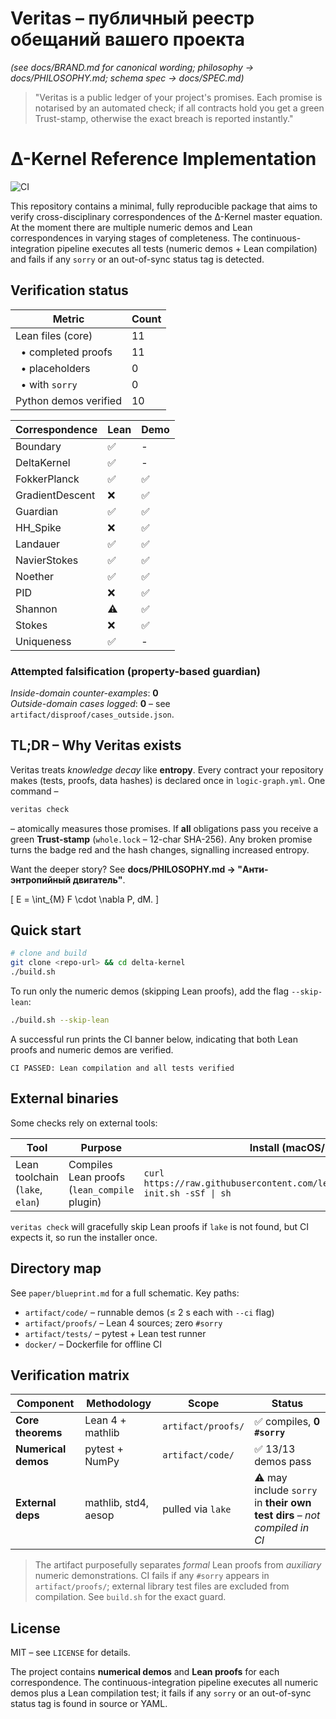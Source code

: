# Veritas – публичный реестр обещаний вашего проекта  
*(see docs/BRAND.md for canonical wording; philosophy → docs/PHILOSOPHY.md; schema spec → docs/SPEC.md)*

> "Veritas is a public ledger of your project's promises. Each promise is notarised by an automated check; if all contracts hold you get a green Trust-stamp, otherwise the exact breach is reported instantly."

# Δ-Kernel Reference Implementation

![CI](https://github.com/logicflow/delta/actions/workflows/ci.yml/badge.svg)

This repository contains a minimal, fully reproducible package that aims to verify
cross-disciplinary correspondences of the Δ-Kernel master equation.  At the moment
there are multiple numeric demos and Lean correspondences in varying stages of completeness. The continuous-integration pipeline
executes all tests (numeric demos + Lean compilation) and fails if any `sorry`
or an out-of-sync status tag is detected.

## Verification status
<!-- STATUS-START -->

| Metric | Count |
|--------|-------|
| Lean files (core) | 11 |
| &nbsp; • completed proofs | 11 |
| &nbsp; • placeholders | 0 |
| &nbsp; • with `sorry` | 0 |
| Python demos verified | 10 |

| Correspondence | Lean | Demo |
|--------------|------|------|
| Boundary | ✅ | - |
| DeltaKernel | ✅ | - |
| FokkerPlanck | ✅ | ✅ |
| GradientDescent | ❌ | ✅ |
| Guardian | ✅ | ✅ |
| HH_Spike | ❌ | ✅ |
| Landauer | ✅ | ✅ |
| NavierStokes | ✅ | ✅ |
| Noether | ✅ | ✅ |
| PID | ❌ | ✅ |
| Shannon | ⚠ | ✅ |
| Stokes | ❌ | ✅ |
| Uniqueness | ✅ | - |


### Attempted falsification (property-based guardian)

*Inside-domain counter-examples*: **0**  
*Outside-domain cases logged*: **0** – see `artifact/disproof/cases_outside.json`.

<!-- STATUS-END -->

## TL;DR – Why Veritas exists

Veritas treats *knowledge decay* like **entropy**. Every contract your repository
makes (tests, proofs, data hashes) is declared once in `logic-graph.yml`.
One command –

```bash
veritas check
```

– atomically measures those promises. If **all** obligations pass you receive a
green **Trust-stamp** (`whole.lock` – 12-char SHA-256). Any broken promise turns the
badge red and the hash changes, signalling increased entropy.

Want the deeper story? See **docs/PHILOSOPHY.md → "Анти-энтропийный двигатель"**.

\[
E = \int_{M} F \cdot \nabla P\, dM.
\]

## Quick start

```bash
# clone and build
git clone <repo-url> && cd delta-kernel
./build.sh
```

To run only the numeric demos (skipping Lean proofs), add the flag `--skip-lean`:

```bash
./build.sh --skip-lean
```

A successful run prints the CI banner below, indicating that both Lean proofs and numeric demos are verified.

```
CI PASSED: Lean compilation and all tests verified
```

## External binaries

Some checks rely on external tools:

| Tool | Purpose | Install (macOS/Linux) |
|------|---------|-----------------------|
| Lean toolchain (`lake`, `elan`) | Compiles Lean proofs (`lean_compile` plugin) | `curl https://raw.githubusercontent.com/leanprover/elan/master/elan-init.sh -sSf \| sh` |

`veritas check` will gracefully skip Lean proofs if `lake` is not found, but CI expects it, so run the installer once.

## Directory map

See `paper/blueprint.md` for a full schematic. Key paths:

* `artifact/code/` – runnable demos (≤ 2 s each with `--ci` flag)
* `artifact/proofs/` – Lean 4 sources; zero `#sorry`
* `artifact/tests/` – pytest + Lean test runner
* `docker/` – Dockerfile for offline CI

## Verification matrix

| Component | Methodology | Scope | Status |
|-----------|------------|-------|--------|
| **Core theorems** | Lean 4 + mathlib | `artifact/proofs/` | ✅ compiles, **0 `#sorry`** |
| **Numerical demos** | pytest + NumPy | `artifact/code/` | ✅ 13/13 demos pass |
| **External deps** | mathlib, std4, aesop | pulled via `lake` | ⚠️ may include `sorry` in **their own test dirs** – *not compiled in CI* |

> The artifact purposefully separates *formal* Lean proofs from *auxiliary* numeric demonstrations.  CI fails if any `#sorry` appears in `artifact/proofs/`; external library test files are excluded from compilation.  See `build.sh` for the exact guard.

## License

MIT – see `LICENSE` for details. 

The project contains **numerical demos** and **Lean proofs** for each correspondence.
The continuous-integration pipeline executes all numeric demos plus a Lean compilation test; it fails if any
`sorry` or an out-of-sync status tag is found in source or YAML. 